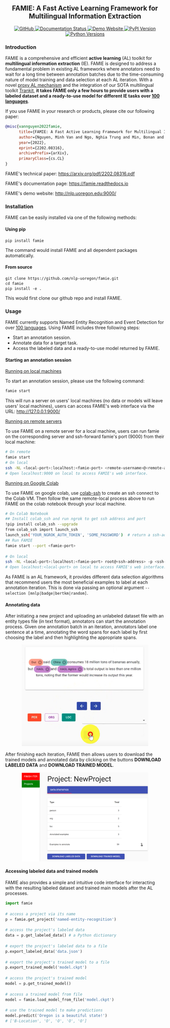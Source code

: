 <h2 align="center">FAMIE: A Fast Active Learning Framework for Multilingual Information Extraction</h2>

<div align="center">
    <a href="https://github.com/nlp-uoregon/famie/blob/master/LICENSE">
        <img alt="GitHub" src="https://img.shields.io/github/license/nlp-uoregon/famie.svg?color=blue">
    </a>
    <a href='https://famie.readthedocs.io/en/latest/?badge=latest'>
    <img src='https://readthedocs.org/projects/famie/badge/?version=latest' alt='Documentation Status' />
    </a>
    <a href="http://nlp.uoregon.edu:9000/">
        <img alt="Demo Website" src="https://img.shields.io/website/http/famie.readthedocs.io/en/latest/index.html.svg?down_color=red&down_message=offline&up_message=online">
    </a>
    <a href="https://pypi.org/project/famie/">
        <img alt="PyPI Version" src="https://img.shields.io/pypi/v/famie?color=blue">
    </a>
    <a href="https://pypi.org/project/famie/">
        <img alt="Python Versions" src="https://img.shields.io/pypi/pyversions/famie?colorB=blue">
    </a>
</div>

### Introduction

FAMIE is a comprehensive  and efficient **active learning** (AL) toolkit for **multilingual information extraction** (IE). FAMIE is designed to address a fundamental problem in existing AL frameworks where annotators need to wait for a long time between annotation batches due to the time-consuming nature of model training and data selection at each AL iteration. With a novel [proxy AL mechanism](https://famie.readthedocs.io/en/latest/howitworks.html) and the integration of our SOTA multilingual toolkit [Trankit](https://github.com/nlp-uoregon/trankit), **it takes FAMIE only a few hours to provide users with a labeled dataset and a ready-to-use model for different IE tasks over [100 languages](https://trankit.readthedocs.io/en/latest/pkgnames.html#trainable-languages)**.

If you use FAMIE in your research or products, please cite our following paper:
```bibtex
@misc{vannguyen2022famie,
      title={FAMIE: A Fast Active Learning Framework for Multilingual Information Extraction}, 
      author={Nguyen, Minh Van and Ngo, Nghia Trung and Min, Bonan and Nguyen, Thien Huu},
      year={2022},
      eprint={2202.08316},
      archivePrefix={arXiv},
      primaryClass={cs.CL}
}
```

FAMIE's technical paper: https://arxiv.org/pdf/2202.08316.pdf

FAMIE's documentation page: https://famie.readthedocs.io

FAMIE's demo website: http://nlp.uoregon.edu:9000/

### Installation
FAMIE can be easily installed via one of the following methods:
#### Using pip
```
pip install famie
```
The command would install FAMIE and all dependent packages automatically. 

#### From source
```
git clone https://github.com/nlp-uoregon/famie.git
cd famie
pip install -e .
```
This would first clone our github repo and install FAMIE.

### Usage
FAMIE currently supports Named Entity Recognition and Event Detection for over [100 languages](https://trankit.readthedocs.io/en/latest/pkgnames.html#trainable-languages). Using FAMIE includes three following steps:
- Start an annotation session.
- Annotate data for a target task.
- Access the labeled data and a ready-to-use model returned by FAMIE.

#### Starting an annotation session
<ins>Running on local machines</ins>

To start an annotation session, please use the following command:
```python
famie start
```
This will run a server on users' local machines (no data or models will leave users' local machines), users can access FAMIE's web interface via the URL: http://127.0.0.1:9000/

<ins>Running on remote servers</ins>

To use FAMIE on a remote server for a local machine, users can run famie on the corresponding server and ssh-forward famie's port (9000) from their local machine:
```bash
# On remote
famie start
# On local
ssh -NL <local-port>:localhost:<famie-port> <remote-username>@<remote-address>
# Open localhost:9000 on local to access FAMIE's web interface.
```
<ins>Running on Google Colab</ins>

To use FAMIE on google colab, use [colab-ssh](https://stackoverflow.com/a/61682149) to create an ssh connect to the Colab VM. Then follow the same remote-local process above to run FAMIE on the colab notebook through your local machine.
```bash
# On Colab Notebook
## Install colab_ssh and run ngrok to get ssh address and port
!pip install colab_ssh --upgrade
from colab_ssh import launch_ssh
launch_ssh('YOUR_NGROK_AUTH_TOKEN', 'SOME_PASSWORD')  # return a ssh-address and ssh-port
## Run FAMIE
famie start --port <famie-port>

# On local
ssh -NL <local-port>:localhost:<famie-port> root@<ssh-address> -p <ssh-port>
# Open localhost:<local-port> on local to access FAMIE's web interface.
```

As FAMIE is an AL framework, it provides different data selection algorithms that recommend users the most beneficial examples to label at each annotation iteration. This is done via passing an optional argument `--selection [mnlp|badge|bertkm|random]`.

#### Annotating data
After initiating a new project and uploading an unlabeled dataset file with an entity types file (in text format), annotators can start the annotation process.
Given one annotation batch in an iteration, annotators label one sentence at a time, annotating the word spans for each label by first choosing the label and then highlighting the appropriate spans.
<p align="middle">
  <!-- <img src="pics/1_select_label.png" width="150" /> -->
  <!-- <img src="pics/2_anno_span.png" width="150" />  -->
  <img src="pics/3_save_next.png" width="400" />
  <!-- <img src="pics/4_fin_prox.png" width="150" /> -->
</p>

After finishing each iteration, FAMIE then allows users to download the trained models and annotated data by clicking on the buttons **DOWNLOAD LABELED DATA** and **DOWNLOAD TRAINED MODEL**.
<p align="middle">
  <img src="pics/download.png" width="400" />
</p>

#### Accessing labeled data and trained models

FAMIE also provides a simple and intuitive code
interface for interacting with the resulting labeled
dataset and trained main models after the AL processes.

```python
import famie

# access a project via its name
p = famie.get_project('named-entity-recognition') 

# access the project's labeled data
data = p.get_labeled_data() # a Python dictionary

# export the project's labeled data to a file
p.export_labeled_data('data.json')

# export the project's trained model to a file
p.export_trained_model('model.ckpt')

# access the project's trained model
model = p.get_trained_model()

# access a trained model from file
model = famie.load_model_from_file('model.ckpt')

# use the trained model to make predictions
model.predict('Oregon is a beautiful state!')
# ['B-Location', 'O', 'O', 'O', 'O']
```
